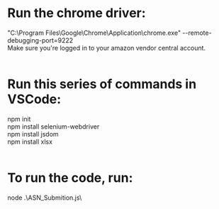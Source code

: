 # Run the chrome driver:<br />
"C:\Program Files\Google\Chrome\Application\chrome.exe" --remote-debugging-port=9222<br />
Make sure you're logged in to your amazon vendor central account.<br />
<br />
# Run this series of commands in VSCode:<br />
npm init<br />
npm install selenium-webdriver<br />
npm install jsdom<br />
npm install xlsx<br />
<br />
# To run the code, run:<br />
node .\ASN_Submition.js\
